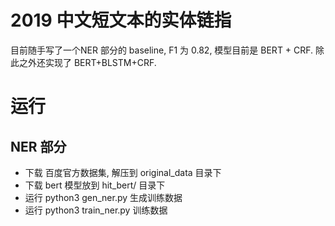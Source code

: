 # 2019 中文短文本的实体链指

目前随手写了一个NER 部分的 baseline, F1 为 0.82, 模型目前是 BERT + CRF.  除此之外还实现了 BERT+BLSTM+CRF.

# 运行

## NER 部分

* 下载 百度官方数据集, 解压到 original_data 目录下    
* 下载 bert 模型放到 hit_bert/ 目录下    
* 运行 python3 gen_ner.py 生成训练数据    
* 运行 python3 train_ner.py 训练数据
